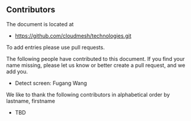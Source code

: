 ## Contributors 

The document is located at 

* <https://github.com/cloudmesh/technologies.git>

To add entries please use pull requests.

The following people have contributed to this document. If you find
your name missing, please let us know or better create a pull request,
and we add you.

* Detect screen: Fugang Wang

We like to thank the following contributors in alphabetical order by
lastname, firstname

* TBD


